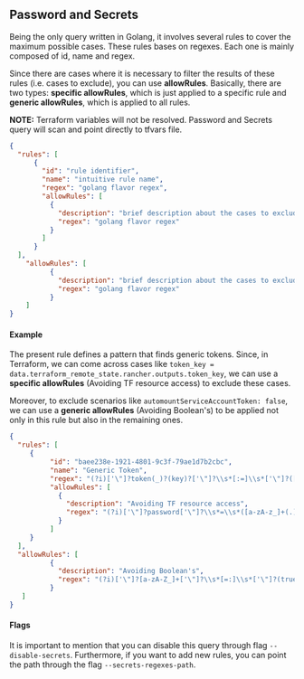 ## Password and Secrets
Being the only query written in Golang, it involves several rules to cover the maximum possible cases. These rules bases on regexes.
Each one is mainly composed of id, name and regex.

Since there are cases where it is necessary to filter the results of these rules (i.e. cases to exclude), you can use **allowRules**.
Basically, there are two types: **specific allowRules**, which is just applied to a specific rule and **generic allowRules**, which is applied to all rules.

**NOTE:** Terraform variables will not be resolved. Password and Secrets query will scan and point directly to tfvars file.

```json
{
  "rules": [
      {
        "id": "rule identifier",
        "name": "intuitive rule name",
        "regex": "golang flavor regex",
        "allowRules": [
          {
            "description": "brief description about the cases to exclude",
            "regex": "golang flavor regex"
          }
        ]
      }
  ],
    "allowRules": [
          {
            "description": "brief description about the cases to exclude",
            "regex": "golang flavor regex"
          }
    ]
}
```

#### Example

The present rule defines a pattern that finds generic tokens.
Since, in Terraform, we can come across cases like `token_key = data.terraform_remote_state.rancher.outputs.token_key`, we can use a **specific allowRules** (Avoiding TF resource access) to exclude these cases.

Moreover, to exclude scenarios like `automountServiceAccountToken: false`, we can use a **generic allowRules** (Avoiding Boolean's) to be applied not only in this rule but also in the remaining ones.

```json
{
  "rules": [
     {
          "id": "baee238e-1921-4801-9c3f-79ae1d7b2cbc",
          "name": "Generic Token",
          "regex": "(?i)['\"]?token(_)?(key)?['\"]?\\s*[:=]\\s*['\"]?([[A-Za-z0-9/~^_!@&%()=?*+-]+)['\"]?",
          "allowRules": [
            {
              "description": "Avoiding TF resource access",
              "regex": "(?i)['\"]?password['\"]?\\s*=\\s*([a-zA-z_]+(.))?[a-zA-z_]+(.)[a-zA-z_]+(.)[a-zA-z_]+"
            }
          ]
     }
  ],
  "allowRules": [
          {
            "description": "Avoiding Boolean's",
            "regex": "(?i)['\"]?[a-zA-Z_]+['\"]?\\s*[=:]\\s*['\"]?(true|false)['\"]?"
          }
   ]
}
```


#### Flags
It is important to mention that you can disable this query through flag `--disable-secrets`.
Furthermore, if you want to add new rules, you can point the path through the flag `--secrets-regexes-path`.
